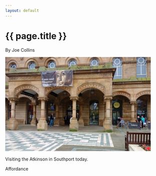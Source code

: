 ```yaml
---
layout: default
---
```

# {{ page.title }}

By Joe Collins

![The Atkinson](/img/TheAtkinson.jpg)

Visiting the Atkinson in Southport today.

Affordance
